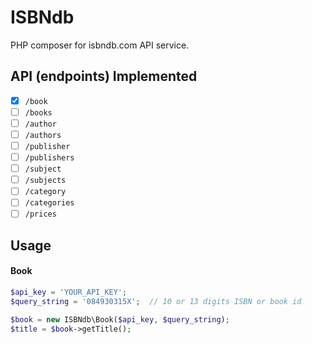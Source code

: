# ISBNdb

PHP composer for isbndb.com API service.

## API (endpoints) Implemented

- [x] `/book`
- [ ] `/books`
- [ ] `/author`
- [ ] `/authors`
- [ ] `/publisher`
- [ ] `/publishers`
- [ ] `/subject`
- [ ] `/subjects`
- [ ] `/category`
- [ ] `/categories`
- [ ] `/prices`

## Usage

#### Book

```php
$api_key = 'YOUR_API_KEY';
$query_string = '084930315X';  // 10 or 13 digits ISBN or book id

$book = new ISBNdb\Book($api_key, $query_string);
$title = $book->getTitle();
```
